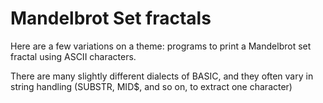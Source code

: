 # Mandelbrot Set fractals

Here are a few variations on a theme: programs to print a Mandelbrot set
fractal using ASCII characters.

There are many slightly different dialects of BASIC, and they often vary
in string handling (SUBSTR, MID$, and so on, to extract one character)